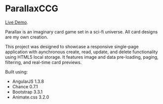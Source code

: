 ParallaxCCG
================

[Live Demo](www.joelhays.com/demos/parallax).

Parallax is an imaginary card game set in a sci-fi universe. All card designs are my own creation.

This project was designed to showcase a responsive single-page application with aynchronous create, read, update, and delete functionality using HTML5 local storage. It features image and data pre-loading, paging, filtering, and real-time card previews.

Built using:

- AngularJS 1.3.8
- Chance 0.7.1
- Bootstrap 3.3.1
- Animate.css 3.2.0
